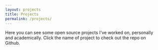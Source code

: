 ```yaml
---
layout: projects
title: Projects
permalink: /projects/
---
```


Here you can see some open source projects I've worked on, personally and academically. Click the name of project to check out the repo on Github.
